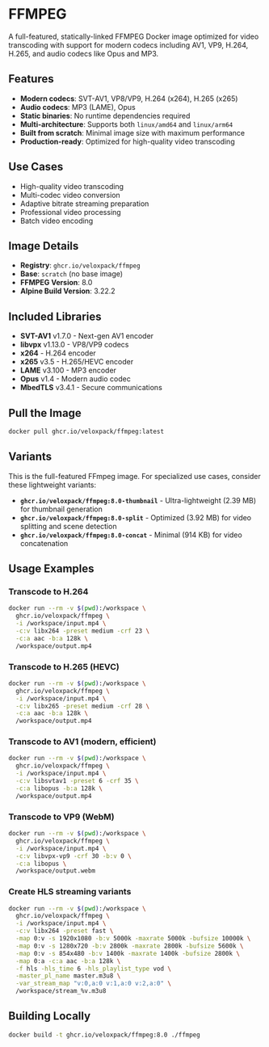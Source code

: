 # FFMPEG

A full-featured, statically-linked FFMPEG Docker image optimized for video transcoding with support for modern codecs including AV1, VP9, H.264, H.265, and audio codecs like Opus and MP3.

## Features

- **Modern codecs**: SVT-AV1, VP8/VP9, H.264 (x264), H.265 (x265)
- **Audio codecs**: MP3 (LAME), Opus
- **Static binaries**: No runtime dependencies required
- **Multi-architecture**: Supports both `linux/amd64` and `linux/arm64`
- **Built from scratch**: Minimal image size with maximum performance
- **Production-ready**: Optimized for high-quality video transcoding

## Use Cases

- High-quality video transcoding
- Multi-codec video conversion
- Adaptive bitrate streaming preparation
- Professional video processing
- Batch video encoding

## Image Details

- **Registry**: `ghcr.io/veloxpack/ffmpeg`
- **Base**: `scratch` (no base image)
- **FFMPEG Version**: 8.0
- **Alpine Build Version**: 3.22.2

## Included Libraries

- **SVT-AV1** v1.7.0 - Next-gen AV1 encoder
- **libvpx** v1.13.0 - VP8/VP9 codecs
- **x264** - H.264 encoder
- **x265** v3.5 - H.265/HEVC encoder
- **LAME** v3.100 - MP3 encoder
- **Opus** v1.4 - Modern audio codec
- **MbedTLS** v3.4.1 - Secure communications

## Pull the Image

```bash
docker pull ghcr.io/veloxpack/ffmpeg:latest
```

## Variants

This is the full-featured FFmpeg image. For specialized use cases, consider these lightweight variants:

- **`ghcr.io/veloxpack/ffmpeg:8.0-thumbnail`** - Ultra-lightweight (2.39 MB) for thumbnail generation
- **`ghcr.io/veloxpack/ffmpeg:8.0-split`** - Optimized (3.92 MB) for video splitting and scene detection
- **`ghcr.io/veloxpack/ffmpeg:8.0-concat`** - Minimal (914 KB) for video concatenation

## Usage Examples

### Transcode to H.264

```bash
docker run --rm -v $(pwd):/workspace \
  ghcr.io/veloxpack/ffmpeg \
  -i /workspace/input.mp4 \
  -c:v libx264 -preset medium -crf 23 \
  -c:a aac -b:a 128k \
  /workspace/output.mp4
```

### Transcode to H.265 (HEVC)

```bash
docker run --rm -v $(pwd):/workspace \
  ghcr.io/veloxpack/ffmpeg \
  -i /workspace/input.mp4 \
  -c:v libx265 -preset medium -crf 28 \
  -c:a aac -b:a 128k \
  /workspace/output.mp4
```

### Transcode to AV1 (modern, efficient)

```bash
docker run --rm -v $(pwd):/workspace \
  ghcr.io/veloxpack/ffmpeg \
  -i /workspace/input.mp4 \
  -c:v libsvtav1 -preset 6 -crf 35 \
  -c:a libopus -b:a 128k \
  /workspace/output.mp4
```

### Transcode to VP9 (WebM)

```bash
docker run --rm -v $(pwd):/workspace \
  ghcr.io/veloxpack/ffmpeg \
  -i /workspace/input.mp4 \
  -c:v libvpx-vp9 -crf 30 -b:v 0 \
  -c:a libopus \
  /workspace/output.webm
```

### Create HLS streaming variants

```bash
docker run --rm -v $(pwd):/workspace \
  ghcr.io/veloxpack/ffmpeg \
  -i /workspace/input.mp4 \
  -c:v libx264 -preset fast \
  -map 0:v -s 1920x1080 -b:v 5000k -maxrate 5000k -bufsize 10000k \
  -map 0:v -s 1280x720 -b:v 2800k -maxrate 2800k -bufsize 5600k \
  -map 0:v -s 854x480 -b:v 1400k -maxrate 1400k -bufsize 2800k \
  -map 0:a -c:a aac -b:a 128k \
  -f hls -hls_time 6 -hls_playlist_type vod \
  -master_pl_name master.m3u8 \
  -var_stream_map "v:0,a:0 v:1,a:0 v:2,a:0" \
  /workspace/stream_%v.m3u8
```

## Building Locally

```bash
docker build -t ghcr.io/veloxpack/ffmpeg:8.0 ./ffmpeg
```
